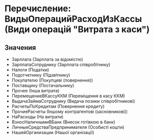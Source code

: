 ﻿# Перечисление: ВидыОперацийРасходИзКассы (Види операцій "Витрата з каси")

## Значения

- Зарплата (Зарплата за відомістю)
- ЗарплатаСотруднику (Зарплата співробітнику)
- Налоги (Податки)
- Подотчетнику (Підзвітнику)
- Покупателю (Покупцеві (повернення))
- Поставщику (Постачальнику)
- Прочее (Інша витрата)
- ПеремещениеВКассуККМ (Переміщення в касу ККМ)
- ВыдачаЗаймаСотруднику (Видача позики співробітникові)
- РасчетыПоКредитам (Повернення кредиту)
- ПрочиеРасчеты (Іншому контрагентові (засновникові))
- НаРасходы (На витрати)
- ВзносНаличнымиВБанк (Внесок готівкою в банк)
- ЛичныеСредстваПредпринимателя (Особисті кошти)
- НашейОрганизации (Нашої організації)

